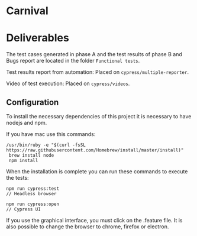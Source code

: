 # Carnival

# Deliverables

The test cases generated in phase A and the test results of phase B and Bugs report are located in the folder `Functional tests`.

Test results report from automation: Placed on `cypress/multiple-reporter`.

Video of test execution: Placed on `cypress/videos`.

## Configuration

To install the necessary dependencies of this project it is necessary to have nodejs and npm.

If you have mac use this commands:

```
/usr/bin/ruby -e "$(curl -fsSL https://raw.githubusercontent.com/Homebrew/install/master/install)"
 brew install node
 npm install
```

When the installation is complete you can run these commands to execute the tests:

```
npm run cypress:test
// Headless browser
```

```
npm run cypress:open
// Cypress UI
```

If you use the graphical interface, you must click on the .feature file. It is also possible to change the browser to chrome, firefox or electron.